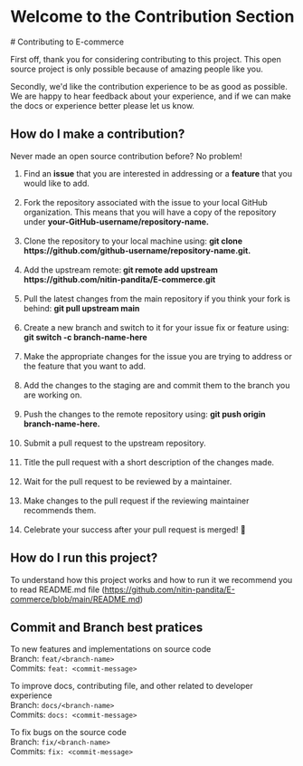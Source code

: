 <h1> Welcome to the Contribution Section </h1>
# Contributing to E-commerce

First off, thank you for considering contributing to this project. This open source project is only possible because of amazing people like you.

Secondly, we'd like the contribution experience to be as good as possible. We are happy to hear feedback about your experience, and if we can make the docs or experience better please let us know.

## How do I make a contribution?
Never made an open source contribution before? No problem!

<ol>
    <li> Find an <strong>issue</strong> that you are interested in addressing or a <strong>feature</strong> that you would like to add.</li>
    <br>
    <li>Fork the repository associated with the issue to your local GitHub organization. This means that you will have a copy of the repository under <strong>your-GitHub-username/repository-name. </strong> </li>
    <br>
    <li>Clone the repository to your local machine using: <strong> git clone https://github.com/github-username/repository-name.git. </strong></li>
    <br>
    <li>Add the upstream remote:<strong> git remote add upstream https://github.com/nitin-pandita/E-commerce.git </strong> </li>
    <br>
    <li>Pull the latest changes from the main repository if you think your fork is behind: <strong> git pull upstream main </strong> </li>
    <br>
    <li>Create a new branch and switch to it for your issue fix or feature using: <strong> git switch -c branch-name-here </strong> </li>
    <br>
    <li>Make the appropriate changes for the issue you are trying to address or the feature that you want to add.</li>
    <br>
    <li>Add the changes to the staging are and commit them to the branch you are working on.</li>
    <br>
    <li>Push the changes to the remote repository using: <strong>git push origin branch-name-here.</strong></li>
    <br>
    <li>Submit a pull request to the upstream repository.</li>
    <br>
    <li>Title the pull request with a short description of the changes made.</li>
    <br>
    <li>Wait for the pull request to be reviewed by a maintainer.</li>
    <br>
    <li>Make changes to the pull request if the reviewing maintainer recommends them.</li>
    <br>
    <li>Celebrate your success after your pull request is merged! 🎉</li>

</ol>

## How do I run this project?
To understand how this project works and how to run it we recommend you to read README.md file (https://github.com/nitin-pandita/E-commerce/blob/main/README.md)

## Commit and Branch best pratices
To new features and implementations on source code <br/>
Branch: `feat/<branch-name>`<br/>
Commits: `feat: <commit-message>`<br/>

To improve docs, contributing file, and other related to developer experience <br/>
Branch: `docs/<branch-name>`<br/>
Commits: `docs: <commit-message>`<br/>

To fix bugs on the source code <br/>
Branch: `fix/<branch-name>`<br/>
Commits: `fix: <commit-message>`<br/>
